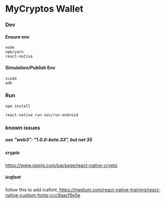 # MyCryptos Wallet

### Dev

#### Ensure env
```
node
npm/yarn
react-native
```

#### Simulation/Publish Env
```
xcode
adk
```

### Run

```
npm install

react-native run-ios/run-android
```

### known issues
##### use "web3": "1.0.0-beta.33", but not 35
##### crypto 
https://www.npmjs.com/package/react-native-crypto
##### icafont
follow this to add icafont,
https://medium.com/react-native-training/react-native-custom-fonts-ccc9aacf9e5e
